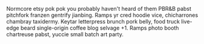 Normcore etsy pok pok you probably haven't heard of them PBR&B pabst pitchfork franzen gentrify jianbing. Ramps yr cred hoodie vice, chicharrones chambray taxidermy. Keytar letterpress brunch pork belly, food truck live-edge beard single-origin coffee blog selvage +1. Ramps photo booth chartreuse pabst, yuccie small batch art party.